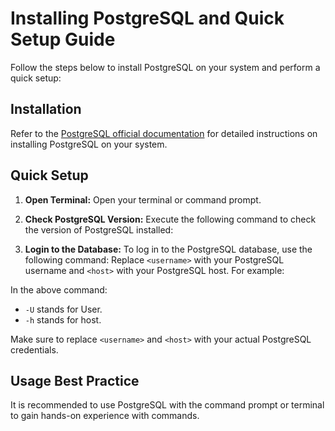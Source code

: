 # Installing PostgreSQL and Quick Setup Guide

Follow the steps below to install PostgreSQL on your system and perform a quick setup:

## Installation

Refer to the [PostgreSQL official documentation](https://www.postgresql.org/docs/) for detailed instructions on installing PostgreSQL on your system.

## Quick Setup

1. **Open Terminal:**
   Open your terminal or command prompt.

2. **Check PostgreSQL Version:**
   Execute the following command to check the version of PostgreSQL installed:

3. **Login to the Database:**
To log in to the PostgreSQL database, use the following command:
Replace `<username>` with your PostgreSQL username and `<host>` with your PostgreSQL host. For example:

In the above command:
- `-U` stands for User.
- `-h` stands for host.

Make sure to replace `<username>` and `<host>` with your actual PostgreSQL credentials.

## Usage Best Practice
It is recommended to use PostgreSQL with the command prompt or terminal to gain hands-on experience with commands.
